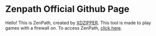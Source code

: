 # Zenpath Official Github Page
Hello! This is ZenPath, created by [XDZIPPER](https://github.com/xdziplining). This tool is made to play games with a firewall on. To access ZenPath, [click here](https://sites.google.com/view/zenpath).
